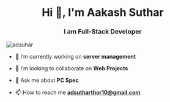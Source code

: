 <h1 align="center">Hi 👋, I'm Aakash Suthar</h1>
<h3 align="center">I am Full-Stack Developer</h3>

<p align="left"> <img src="https://komarev.com/ghpvc/?username=adsuhar&label=Profile%20views&color=0e75b6&style=flat" alt="adsuhar" /> </p>

- 🔭 I’m currently working on **server management**

- 👯 I’m looking to collaborate on **Web Projects**

- 💬 Ask me about **PC Spec**

- 📫 How to reach me **adsutharthor10@gmail.com**
